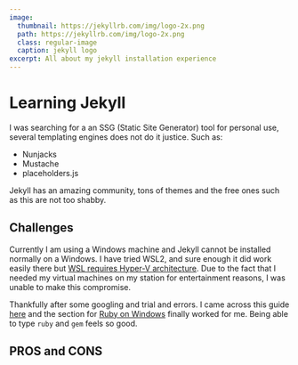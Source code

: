 ```yaml
---
image: 
  thumbnail: https://jekyllrb.com/img/logo-2x.png
  path: https://jekyllrb.com/img/logo-2x.png
  class: regular-image
  caption: jekyll logo
excerpt: All about my jekyll installation experience
---
```


# Learning Jekyll 

I was searching for a an SSG (Static Site Generator) tool for personal use, several templating engines does not do it justice. Such as: 
   - Nunjacks
   - Mustache
   - placeholders.js

Jekyll has an amazing community, tons of themes and the free ones such as this are not too shabby.

## Challenges

Currently I am using a Windows machine and Jekyll cannot be installed normally on a Windows. I have tried WSL2, and sure enough it did work easily there but [WSL requires Hyper-V architecture](https://docs.microsoft.com/en-us/windows/wsl/wsl2-faq). Due to the fact that I needed my virtual machines on my station for entertainment reasons, I was unable to make this compromise. 

Thankfully after some googling and trial and errors. I came across this guide [here](https://learn.cloudcannon.com/jekyll/install-jekyll-on-windows/) and the section for 
[Ruby on Windows](https://jekyllrb.com/docs/installation/windows/) finally worked for me. Being able to type `ruby` and `gem` feels so good.

## PROS and CONS
